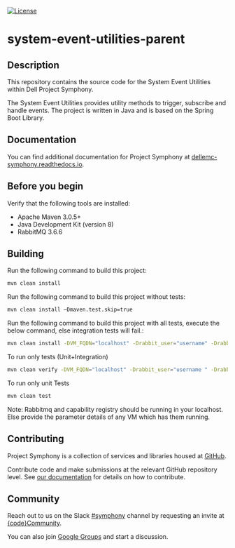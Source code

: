 [![License](https://img.shields.io/badge/License-EPL%201.0-red.svg)](https://opensource.org/licenses/EPL-1.0) 

# system-event-utilities-parent


## Description
This repository contains the source code for the System Event Utilities within Dell Project Symphony. 

The System Event Utilities provides utility methods to trigger, subscribe and handle events. The project is written in Java and is based on the Spring Boot Library.

## Documentation

You can find additional documentation for Project Symphony at [dellemc-symphony.readthedocs.io][documentation].

## Before you begin

Verify that the following tools are installed:
 
* Apache Maven 3.0.5+
* Java Development Kit (version 8)
* RabbitMQ 3.6.6

## Building

Run the following command to build this project:
```bash
mvn clean install
```
Run the following command to build this project without tests:
```bash
mvn clean install –Dmaven.test.skip=true
```

Run the following command to build this project with all tests, execute the below command, else integration tests will fail.:
```bash
mvn clean install -DVM_FQDN="localhost" -Drabbit_user="username" -Drabbit_password="password"
```

To run only tests (Unit+Integration)
```bash
mvn clean verify -DVM_FQDN="localhost" -Drabbit_user="username " -Drabbit_password="password"
```

To run only unit Tests
```bash
mvn clean test
```

Note: Rabbitmq and capability registry should be running in your localhost. Else provide the parameter details of any VM which has them running.

## Contributing
Project Symphony is a collection of services and libraries housed at [GitHub][github].

Contribute code and make submissions at the relevant GitHub repository level. See [our documentation][contributing] for details on how to contribute.
## Community
Reach out to us on the Slack [#symphony][slack] channel by requesting an invite at [{code}Community][codecommunity].

You can also join [Google Groups][googlegroups] and start a discussion.

[slack]: https://codecommunity.slack.com/messages/symphony
[googlegroups]: https://groups.google.com/forum/#!forum/dellemc-symphony
[codecommunity]: http://community.codedellemc.com/
[contributing]: http://dellemc-symphony.readthedocs.io/en/latest/contributingtosymphony.html
[github]: https://github.com/dellemc-symphony
[documentation]: https://dellemc-symphony.readthedocs.io/en/latest/
